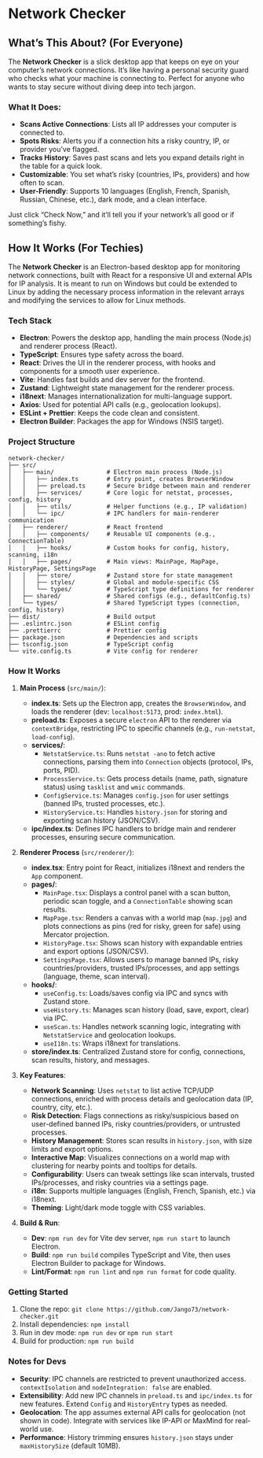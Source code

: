 # Network Checker

## What’s This About? (For Everyone)

The **Network Checker** is a slick desktop app that keeps on eye on your computer’s network connections. It’s like having a personal security guard who checks what your machine is connecting to. Perfect for anyone who wants to stay secure without diving deep into tech jargon.

### What It Does:
- **Scans Active Connections**: Lists all IP addresses your computer is connected to.
- **Spots Risks**: Alerts you if a connection hits a risky country, IP, or provider you’ve flagged.
- **Tracks History**: Saves past scans and lets you expand details right in the table for a quick look.
- **Customizable**: You set what’s risky (countries, IPs, providers) and how often to scan.
- **User-Friendly**: Supports 10 languages (English, French, Spanish, Russian, Chinese, etc.), dark mode, and a clean interface.

Just click “Check Now,” and it’ll tell you if your network’s all good or if something’s fishy.

## How It Works (For Techies)

The **Network Checker** is an Electron-based desktop app for monitoring network connections, built with React for a responsive UI and external APIs for IP analysis.
It is meant to run on Windows but could be extended to Linux by adding the necessary process information in the relevant arrays and modifying the services to allow for Linux methods.

### Tech Stack
- **Electron**: Powers the desktop app, handling the main process (Node.js) and renderer process (React).
- **TypeScript**: Ensures type safety across the board.
- **React**: Drives the UI in the renderer process, with hooks and components for a smooth user experience.
- **Vite**: Handles fast builds and dev server for the frontend.
- **Zustand**: Lightweight state management for the renderer process.
- **i18next**: Manages internationalization for multi-language support.
- **Axios**: Used for potential API calls (e.g., geolocation lookups).
- **ESLint + Prettier**: Keeps the code clean and consistent.
- **Electron Builder**: Packages the app for Windows (NSIS target).

### Project Structure
```
network-checker/
├── src/
│   ├── main/               # Electron main process (Node.js)
│   │   ├── index.ts        # Entry point, creates BrowserWindow
│   │   ├── preload.ts      # Secure bridge between main and renderer
│   │   ├── services/       # Core logic for netstat, processes, config, history
│   │   ├── utils/          # Helper functions (e.g., IP validation)
│   │   └── ipc/            # IPC handlers for main-renderer communication
│   ├── renderer/           # React frontend
│   │   ├── components/     # Reusable UI components (e.g., ConnectionTable)
│   │   ├── hooks/          # Custom hooks for config, history, scanning, i18n
│   │   ├── pages/          # Main views: MainPage, MapPage, HistoryPage, SettingsPage
│   │   ├── store/          # Zustand store for state management
│   │   ├── styles/         # Global and module-specific CSS
│   │   └── types/          # TypeScript type definitions for renderer
│   ├── shared/             # Shared configs (e.g., defaultConfig.ts)
│   └── types/              # Shared TypeScript types (connection, config, history)
├── dist/                   # Build output
├── .eslintrc.json          # ESLint config
├── .prettierrc             # Prettier config
├── package.json            # Dependencies and scripts
├── tsconfig.json           # TypeScript config
└── vite.config.ts          # Vite config for renderer
```

### How It Works
1. **Main Process** (`src/main/`):
   - **index.ts**: Sets up the Electron app, creates the `BrowserWindow`, and loads the renderer (dev: `localhost:5173`, prod: `index.html`).
   - **preload.ts**: Exposes a secure `electron` API to the renderer via `contextBridge`, restricting IPC to specific channels (e.g., `run-netstat`, `load-config`).
   - **services/**:
     - `NetstatService.ts`: Runs `netstat -ano` to fetch active connections, parsing them into `Connection` objects (protocol, IPs, ports, PID).
     - `ProcessService.ts`: Gets process details (name, path, signature status) using `tasklist` and `wmic` commands.
     - `ConfigService.ts`: Manages `config.json` for user settings (banned IPs, trusted processes, etc.).
     - `HistoryService.ts`: Handles `history.json` for storing and exporting scan history (JSON/CSV).
   - **ipc/index.ts**: Defines IPC handlers to bridge main and renderer processes, ensuring secure communication.

2. **Renderer Process** (`src/renderer/`):
   - **index.tsx**: Entry point for React, initializes i18next and renders the `App` component.
   - **pages/**:
     - `MainPage.tsx`: Displays a control panel with a scan button, periodic scan toggle, and a `ConnectionTable` showing scan results.
     - `MapPage.tsx`: Renders a canvas with a world map (`map.jpg`) and plots connections as pins (red for risky, green for safe) using Mercator projection.
     - `HistoryPage.tsx`: Shows scan history with expandable entries and export options (JSON/CSV).
     - `SettingsPage.tsx`: Allows users to manage banned IPs, risky countries/providers, trusted IPs/processes, and app settings (language, theme, scan interval).
   - **hooks/**:
     - `useConfig.ts`: Loads/saves config via IPC and syncs with Zustand store.
     - `useHistory.ts`: Manages scan history (load, save, export, clear) via IPC.
     - `useScan.ts`: Handles network scanning logic, integrating with `NetstatService` and geolocation lookups.
     - `useI18n.ts`: Wraps i18next for translations.
   - **store/index.ts**: Centralized Zustand store for config, connections, scan results, history, and messages.

3. **Key Features**:
   - **Network Scanning**: Uses `netstat` to list active TCP/UDP connections, enriched with process details and geolocation data (IP, country, city, etc.).
   - **Risk Detection**: Flags connections as risky/suspicious based on user-defined banned IPs, risky countries/providers, or untrusted processes.
   - **History Management**: Stores scan results in `history.json`, with size limits and export options.
   - **Interactive Map**: Visualizes connections on a world map with clustering for nearby points and tooltips for details.
   - **Configurability**: Users can tweak settings like scan intervals, trusted IPs/processes, and risky countries via a settings page.
   - **i18n**: Supports multiple languages (English, French, Spanish, etc.) via i18next.
   - **Theming**: Light/dark mode toggle with CSS variables.

4. **Build & Run**:
   - **Dev**: `npm run dev` for Vite dev server, `npm run start` to launch Electron.
   - **Build**: `npm run build` compiles TypeScript and Vite, then uses Electron Builder to package for Windows.
   - **Lint/Format**: `npm run lint` and `npm run format` for code quality.

### Getting Started
1. Clone the repo: `git clone https://github.com/Jango73/network-checker.git`
2. Install dependencies: `npm install`
3. Run in dev mode: `npm run dev` or `npm run start`
4. Build for production: `npm run build`

### Notes for Devs
- **Security**: IPC channels are restricted to prevent unauthorized access. `contextIsolation` and `nodeIntegration: false` are enabled.
- **Extensibility**: Add new IPC channels in `preload.ts` and `ipc/index.ts` for new features. Extend `Config` and `HistoryEntry` types as needed.
- **Geolocation**: The app assumes external API calls for geolocation (not shown in code). Integrate with services like IP-API or MaxMind for real-world use.
- **Performance**: History trimming ensures `history.json` stays under `maxHistorySize` (default 10MB).
